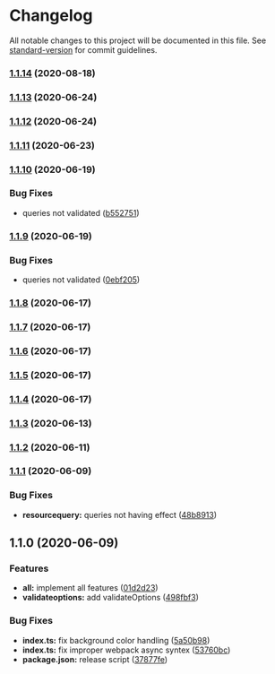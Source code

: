 # Changelog

All notable changes to this project will be documented in this file. See [standard-version](https://github.com/conventional-changelog/standard-version) for commit guidelines.

### [1.1.14](https://github.com/CoolCyberBrain/webpack-image-placeholder-loader/compare/v1.1.13...v1.1.14) (2020-08-18)

### [1.1.13](https://github.com/CoolCyberBrain/webpack-image-placeholder-loader/compare/v1.1.12...v1.1.13) (2020-06-24)

### [1.1.12](https://github.com/CoolCyberBrain/webpack-image-placeholder-loader/compare/v1.1.11...v1.1.12) (2020-06-24)

### [1.1.11](https://github.com/CoolCyberBrain/webpack-image-placeholder-loader/compare/v1.1.10...v1.1.11) (2020-06-23)

### [1.1.10](https://github.com/CoolCyberBrain/webpack-image-placeholder-loader/compare/v1.1.9...v1.1.10) (2020-06-19)


### Bug Fixes

* queries not validated ([b552751](https://github.com/CoolCyberBrain/webpack-image-placeholder-loader/commit/b55275130d0960581d8d682da05dff4d9ac93034))

### [1.1.9](https://github.com/CoolCyberBrain/webpack-image-placeholder-loader/compare/v1.1.8...v1.1.9) (2020-06-19)


### Bug Fixes

* queries not validated ([0ebf205](https://github.com/CoolCyberBrain/webpack-image-placeholder-loader/commit/0ebf205cef41f2fd36eb52cfd87c09096ec42856))

### [1.1.8](https://github.com/CoolCyberBrain/webpack-image-placeholder-loader/compare/v1.1.7...v1.1.8) (2020-06-17)

### [1.1.7](https://github.com/CoolCyberBrain/webpack-image-placeholder-loader/compare/v1.1.6...v1.1.7) (2020-06-17)

### [1.1.6](https://github.com/CoolCyberBrain/webpack-image-placeholder-loader/compare/v1.1.5...v1.1.6) (2020-06-17)

### [1.1.5](https://github.com/CoolCyberBrain/webpack-image-placeholder-loader/compare/v1.1.4...v1.1.5) (2020-06-17)

### [1.1.4](https://github.com/CoolCyberBrain/webpack-image-placeholder-loader/compare/v1.1.3...v1.1.4) (2020-06-17)

### [1.1.3](https://github.com/CoolCyberBrain/webpack-image-placeholder-loader/compare/v1.1.2...v1.1.3) (2020-06-13)

### [1.1.2](https://github.com/CoolCyberBrain/webpack-image-placeholder-loader/compare/v1.1.1...v1.1.2) (2020-06-11)

### [1.1.1](https://github.com/CoolCyberBrain/webpack-image-placeholder-loader/compare/v1.1.0...v1.1.1) (2020-06-09)


### Bug Fixes

* **resourcequery:** queries not having effect ([48b8913](https://github.com/CoolCyberBrain/webpack-image-placeholder-loader/commit/48b891365d662426dd72dd87f4e2d039f53d619b))

## 1.1.0 (2020-06-09)


### Features

* **all:** implement all features ([01d2d23](https://github.com/CoolCyberBrain/webpack-image-placeholder-loader/commit/01d2d231b72854a32e127727b3818817fa593a0d))
* **validateoptions:** add validateOptions ([498fbf3](https://github.com/CoolCyberBrain/webpack-image-placeholder-loader/commit/498fbf39c5a17542aa39dcec200522ab2616b663))


### Bug Fixes

* **index.ts:** fix background color handling ([5a50b98](https://github.com/CoolCyberBrain/webpack-image-placeholder-loader/commit/5a50b98167f2a2e3383c27329a4ce9066a84f5a4))
* **index.ts:** fix improper webpack async syntex ([53760bc](https://github.com/CoolCyberBrain/webpack-image-placeholder-loader/commit/53760bcf9749c31da9df89e2e8dfe6560a4e91f1))
* **package.json:** release script ([37877fe](https://github.com/CoolCyberBrain/webpack-image-placeholder-loader/commit/37877fef291ccc7e30fa0785db97f9e674cefad5))
